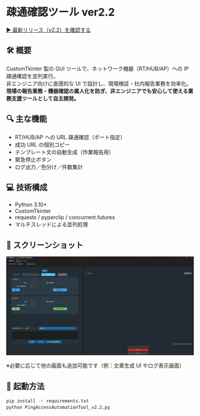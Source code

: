 # 疎通確認ツール ver2.2

[▶️ 最新リリース（v2.2）を確認する](https://github.com/Miyavi-kannzaki/PingAccessAutomationTool/releases/tag/v2.2)

## 🛠 概要

CustomTkinter 製の GUI ツールで、ネットワーク機器（RT/HUB/AP）への IP 疎通確認を並列実行。  
非エンジニア向けに直感的な UI で設計し、現場検証・社内報告業務を効率化。  
**現場の報告業務・機器確認の属人化を防ぎ、非エンジニアでも安心して使える業務支援ツールとして自主開発。**

## 🔍 主な機能

- RT/HUB/AP への URL 疎通確認（ポート指定）
- 成功 URL の個別コピー
- テンプレート文の自動生成（作業報告用）
- 緊急停止ボタン
- ログ出力／色分け／件数集計

## 💻 技術構成

- Python 3.10+
- CustomTkinter
- requests / pyperclip / concurrent.futures
- マルチスレッドによる並列処理

## 📸 スクリーンショット

![操作画面](./assets/screenshot1.png)

※必要に応じて他の画面も追加可能です（例：文章生成 UI やログ表示画面）

## 🔧 起動方法

```bash
pip install -r requirements.txt
python PingAccessAutomationTool_v2.2.py
```
